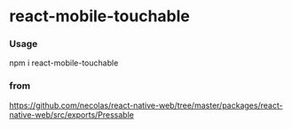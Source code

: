 # react-mobile-touchable

### Usage

npm i react-mobile-touchable

### from
https://github.com/necolas/react-native-web/tree/master/packages/react-native-web/src/exports/Pressable
